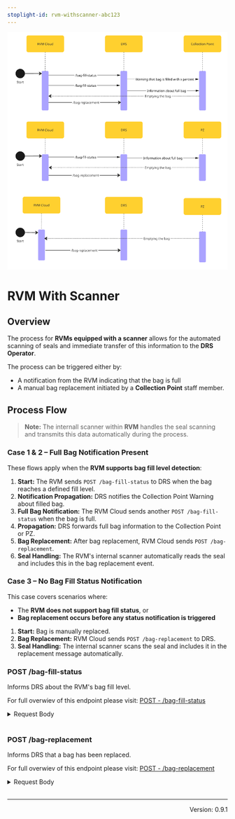 ```yaml
---
stoplight-id: rvm-withscanner-abc123
---
```


![RVMWithScanner.png](../../assets/images/RVMWithScanner.png)

# RVM With Scanner

## Overview

The process for **RVMs equipped with a scanner** allows for the automated scanning of seals and immediate transfer of this information to the **DRS Operator**.

The process can be triggered either by:

- A notification from the RVM indicating that the bag is full
- A manual bag replacement initiated by a **Collection Point** staff member.

## Process Flow


> **Note:** The internall scanner within **RVM** handles the seal scanning and transmits this data automatically during the process.

### Case 1 & 2 – Full Bag Notification Present

These flows apply when the **RVM supports bag fill level detection**:

1. **Start:** The RVM sends `POST /bag-fill-status` to DRS when the bag reaches a defined fill level.
2. **Notification Propagation:** DRS notifies the Collection Point Warning about filled bag.
3. **Full Bag Notification:** The RVM Cloud sends another `POST /bag-fill-status` when the bag is full.
4. **Propagation:** DRS forwards full bag information to the Collection Point or PZ.
5. **Bag Replacement:** After bag replacement, RVM Cloud sends `POST /bag-replacement`.
6. **Seal Handling:** The RVM's internal scanner automatically reads the seal and includes this in the bag replacement event.


### Case 3 – No Bag Fill Status Notification

This case covers scenarios where:

- The **RVM does not support bag fill status**, or
- **Bag replacement occurs before any status notification is triggered**

1. **Start:** Bag is manually replaced.
2. **Bag Replacement:** RVM Cloud sends `POST /bag-replacement` to DRS.
3. **Seal Handling:** The internal scanner scans the seal and includes it in the replacement message automatically.


<!--
type: tab
title: DRS
-->

### POST /bag-fill-status

Informs DRS about the RVM's bag fill level. 

For full overwiev of this endpoint please visit: [POST - /bag-fill-status](https://kaucja.stoplight.io/docs/rvm-api/bd2d38b8c5dc3-notify-about-bag-fill-level)

<details>

<summary>Request Body</summary>

```yaml jsonSchema
  $ref: '../../drs-openapi.yaml#/components/schemas/BagFillStatus'
```

</details>
<br>


### POST /bag-replacement

Informs DRS that a bag has been replaced.

For full overwiev of this endpoint please visit: [POST - /bag-replacement](https://kaucja.stoplight.io/docs/rvm-api/3r55dg8tllqbx-trigger-an-replacement-action-for-rvm)

<details>

<summary>Request Body</summary>

```yaml jsonSchema
  $ref: '../../drs-openapi.yaml#/components/schemas/BagReplacement'
```

</details>
<br>

<!-- type: tab-end -->

---
<div style="text-align: right"> Version: 0.9.1</div>


